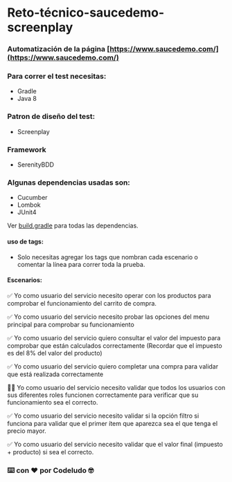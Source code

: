 

# Reto-técnico-saucedemo-screenplay

### Automatización de la página [https://www.saucedemo.com/](https://www.saucedemo.com/)

### Para correr el test necesitas:
* Gradle
* Java 8

### Patron de diseño del test:
* Screenplay

### Framework

* SerenityBDD

### Algunas dependencias usadas son: 

* Cucumber
* Lombok
* JUnit4

Ver [build.gradle](https://github.com/codeludo/reto-tecnico-saucedemo-screenplay/blob/master/build.gradle) para todas las dependencias.

#### uso de tags:
* Solo necesitas agregar los tags que nombran cada escenario o comentar la línea para correr toda la prueba.

#### Escenarios:

 ✅ Yo como usuario del servicio necesito operar con los productos para comprobar el funcionamiento del carrito de compra.

 ✅ Yo como usuario del servicio necesito probar las opciones del menu principal para comprobar su funcionamiento
 
 ✅ Yo como usuario del servicio quiero consultar el valor del impuesto para comprobar que están calculados correctamente (Recordar que el impuesto es del 8% del valor del producto)
 
 ✅ Yo como usuario del servicio quiero completar una compra para validar que está realizada correctamente
️
 
🙆‍♂ Yo como usuario del servicio necesito validar que todos los usuarios con sus diferentes roles funcionen correctamente para verificar que su funcionamiento sea el correcto.

✅ Yo como usuario del servicio necesito validar si la opción filtro si funciona para validar que el primer ítem que aparezca sea el que tenga el precio mayor.

✅ Yo como usuario del servicio necesito validar que el valor final (impuesto + producto) si sea el correcto.

### ⌨️ con ❤️ por Codeludo 🤓




